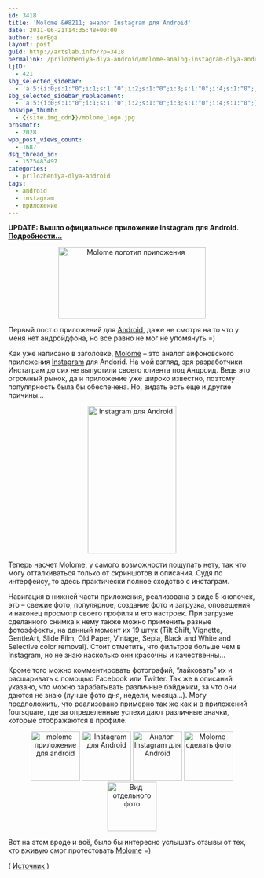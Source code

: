 ```yaml
---
id: 3418
title: 'Molome &#8211; аналог Instagram для Android'
date: 2011-06-21T14:35:48+00:00
author: serEga
layout: post
guid: http://artslab.info/?p=3418
permalink: /prilozheniya-dlya-android/molome-analog-instagram-dlya-android/
ljID:
  - 421
sbg_selected_sidebar:
  - 'a:5:{i:0;s:1:"0";i:1;s:1:"0";i:2;s:1:"0";i:3;s:1:"0";i:4;s:1:"0";}'
sbg_selected_sidebar_replacement:
  - 'a:5:{i:0;s:1:"0";i:1;s:1:"0";i:2;s:1:"0";i:3;s:1:"0";i:4;s:1:"0";}'
onswipe_thumb:
  - {{site.img_cdn}}/molome_logo.jpg
prosmotr:
  - 2028
wpb_post_views_count:
  - 1687
dsq_thread_id:
  - 1575483497
categories:
  - prilozheniya-dlya-android
tags:
  - android
  - instagram
  - приложение
---
```

**UPDATE: Вышло официальное приложение Instagram для Android. [Подробности&#8230;](http://artslab.info/prilozheniya-dlya-android/reliz-instagram-dlya-android/ "Релиз Instagram для Android")**

<center>
  <a href="{{site.img_cdn}}/molome_logo.jpg"><img src="{{site.img_cdn}}/molome_logo-300x146.jpg" alt="Molome логотип приложения" title="molome_logo" width="300" height="146" class="alignnone size-medium wp-image-3419" /></a>
</center>

Первый пост о приложений для [Android](http://artslab.info/tag/andoid/), даже не смотря на то что у меня нет андройдфона, но все равно не мог не упомянуть =)

Как уже написано в заголовке, [Molome](https://market.android.com/details?id=com.hlpth.molome) &#8211; это аналог айфоновского приложения [Instagram](http://artslab.info/tag/instagram/) для Andorid. На мой взгляд, зря разработчики Инстаграм до сих не выпустили своего клиента под Андроид. Ведь это огромный рынок, да и приложение уже широко известно, поэтому популярность была бы обеспечена. Но, видать есть еще и другие причины&#8230;

<center>
  <a href="{{site.img_cdn}}/molome_for_android.jpg"><img src="{{site.img_cdn}}/molome_for_android-180x300.jpg" alt="Instagram для Android" title="molome_for_android" width="180" height="300" class="alignnone size-medium wp-image-3422" srcset="{{site.img_cdn}}/molome_for_android-180x300.jpg 180w, {{site.img_cdn}}/molome_for_android.jpg 480w" sizes="(max-width: 180px) 100vw, 180px" /></a>
</center>

Теперь насчет Molome, у самого возможности пощупать нету, так что могу отталкиваться только от скриншотов и описания. Судя по интерфейсу, то здесь практически полное сходство с инстаграм.

Навигация в нижней части приложения, реализована в виде 5 кнопочек, это &#8211; свежие фото, популярное, создание фото и загрузка, оповещения и наконец просмотр своего профиля и его настроек. При загрузке сделанного снимка к нему также можно применить разные фотоэффекты, на данный момент их 19 штук (Tilt Shift, Vignette, GentleArt, Slide Film, Old Paper, Vintage, Sepia, Black and White and Selective color removal). Стоит отметить, что фильтров больше чем в Instagram, но не знаю насколько они красочны и качественны&#8230;

Кроме того можно комментировать фотографий, &#8220;лайковать&#8221; их и расшаривать с помощью Facebook или Twitter. Так же в описаний указано, что можно зарабатывать различные бэйджики, за что они даются не знаю (лучше фото дня, недели, месяца&#8230;). Могу предположить, что реализовано примерно так же как и в приложений foursquare, где за определенные успехи дают различные значки, которые отображаются в профиле.

<center>
  <a href="{{site.img_cdn}}/molome_instagram_for_android.jpg"><img src="{{site.img_cdn}}/molome_instagram_for_android-100x100.jpg" alt="molome приложение для android" title="molome_instagram_for_android" width="100" height="100" class="alignnone size-thumbnail wp-image-3423" /></a> <a href="{{site.img_cdn}}/molome_for_android.jpg"><img src="{{site.img_cdn}}/molome_for_android-100x100.jpg" alt="Instagram для Android" title="molome_for_android" width="100" height="100" class="alignnone size-thumbnail wp-image-3422" /></a> <a href="{{site.img_cdn}}/molome_andoid_app.jpg"><img src="{{site.img_cdn}}/molome_andoid_app-100x100.jpg" alt="Аналог Instagram для Android" title="molome_andoid_app" width="100" height="100" class="alignnone size-thumbnail wp-image-3420" /></a> <a href="{{site.img_cdn}}/molome_take_photo.jpg"><img src="{{site.img_cdn}}/molome_take_photo-100x100.jpg" alt="Molome сделать фото" title="molome_take_photo" width="100" height="100" class="alignnone size-thumbnail wp-image-3427" /></a> <a href="{{site.img_cdn}}/molome_app2.jpg"><img src="{{site.img_cdn}}/molome_app2-100x100.jpg" alt="Вид отдельного фото" title="molome_app2" width="100" height="100" class="alignnone size-thumbnail wp-image-3428" /></a>
</center>

Вот на этом вроде и всё, было бы интересно услышать отзывы от тех, кто вживую смог протестовать [Molome](https://market.android.com/details?id=com.hlpth.molome) =)

( [Источник](http://www.addictivetips.com/mobile/molome-the-symbian-instagram-hits-the-android-market-review/) )